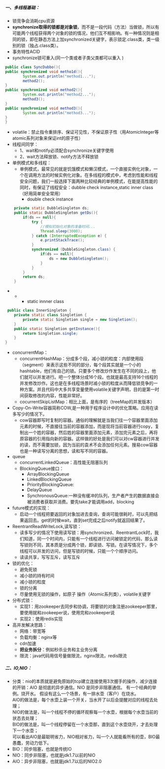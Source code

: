 ﻿##### 一、多线程基础：
- 锁竞争会消耗cpu资源
- **synchronize取得的锁都是对象锁**，而不是一段代码（方法）当做锁，所以有可能两个线程获得两个对象的锁的情况，他们互不相影响。有一种情况则是相同的锁，即在静态方法上加synchronized关键字，表示锁定.class类，类一级别的锁（独占.class类）。
- 事务特性ACID
- synchronize锁可重入(同一个类或者子类父类都可以重入  )
```java	
public class SyncDubbo(){
public synchronized void metho1d(){
		System.out.println("method1...");
		method2();
}
public synchronized void method2(){
		System.out.println("method2...");
		method3();
}
public synchronized void method3(){
		System.out.println("method3...");
}
}
```	
- volatile：禁止指令重排序、保证可见性，不保证原子性（用AtomicInteger等atomic系列对象来保证int的原子性）
- 线程间同学：
	- 1、wait和notify必须配合synchronize关键字使用
	- 2、wait方法释放锁、notify方法不释放锁
- 单例模式和多线程：
	- 单例模式，最常见的就是饥饿模式和懒汉模式，一个直接实例化对象，一个在调用方法的时候实例化对象。在多线程的模式中，考虑到性能和线程安全问题，我们一般选择下面两种比较经典的单例模式，在能提高性能的同时，有保证了线程安全：dubble check instance,static inner class（好用简单安全常用） 
		- double check instance
```java	
	private static DubbleSingleton ds;
	public static DubbleSingleton getDs(){
		if(ds == null){
			try {
				//模拟初始化对象的准备时间...
				Thread.sleep(3000);
			} catch (InterruptedException e) {
				e.printStackTrace();
			}
			synchronized (DubbleSingleton.class) {
				if(ds == null){
					ds = new DubbleSingleton();
				}
			}
		}
		return ds;
	}
```		
-  -  - static innner class
```java
 public class InnerSingleton {
	private static class Singletion {
		private static Singletion single = new Singletion();
	}
	public static Singletion getInstance(){
		return Singletion.single;
	}	
}
```
- concurrentMap：
	- concurrentHashMap：分成多个段，减小锁的粒度：内部使用段（segment）来表示这些不同的部分，每个段其实就是一个小的hashtable，他们有自己的锁。只要多个修改炒作发生在不同的段上，他们就可以并发进行。吧一个整体分成16个段。也就是最高支持16个线程的并发修改炒作。这也是在多线程场景时减小锁的粒度从而降低锁竞争的一种方案。并且代码中大多共享变量使用volatile关键字声明，目的是第一时间获取修改的内容，性能非常好。
	- cocurrentSkipListMap：相比上面，是有序的（treeMap的并发版本）
- Copy-On-Write容器简称COW,是一种用于程序设计中的优化策略。应用在读多写少的情况下。
	- cow容器即写时复制的容器。通俗的理解就是当我们往一个容器里面添加元素的时候，不直接往当前的容器添加，而是现将当前容器进行copy，复制出一个姓的容器，然后姓的容器里面添加元素，添加完元素之后，再将原容器的引用指向新的容器。这样做的好处是我们可以对cw容器进行并发的读，而不需要加锁，因为当前的袁术不会添加任何元素。搜易cow容器也是一种读写分离的思想，读和写不同的容器。 
- queue
	- concurrentLinkedQueue：高性能无阻塞队列
	- BlockingQueue接口：
		- ArrayBlockingQueue
		- LinkedBlockingQueue
		- PriorityBlockingQueue:
		- DelayQueue
		- SynchronousQueue:一种没有缓冲的队列，生产者产生的数据直接会被消费者获取并消费。要先take才能调用add，blocking
- future模式的实现：
	- 启动一个线程把要返回的对象加进去查询，查询可能很耗时，可以先把结果返回去。get的时候wait，直到set完成之后notify就返回结果了。
- ReentrantReadWriteLock,读写锁：
	- 读多写少的情况下使用读写锁：用synchronized、ReentrantLock时，我们知道，同一个时间内，只能有一个线程进行访问被锁定的代码，那么读写锁则不同，其本质是分成两个锁，即读锁、写锁。在读写情况下，多个线程可以并发的访问，但是写锁的时候，只能一个个顺序访问。
	- 读读共享，写写互斥，读写互斥  
- 锁的优化：
	- 避免死锁
	- 减小锁的持有时间
	- 减小锁的粒度
	- 锁的分离
	- 尽量使用无锁的操作，如原子 操作（Atomic系列类），volatile关键字
- 分布式锁：
	- 实现1：用zookeeper去同步和协调，将要锁的对象注册zookeeper那里，要使用就和zookeeper说，使用完和zookeeper说 
	- 实现2：使用redis实现
- 高并发解决思路：
	- 网络：带宽等
	- 负载均衡：nginx等
	- cdn加速
	- **把业务拆分**：例如秒杀业务和主业务分离
	- 限流：java代码用信号量做限流，nginx限流，redis限流 
##### 二、IO,NIO：
- 分类：nio的本质就是避免原始的tcp建立连接使用3次握手的操作，减少连接的开销：AIO 是彻底的异步通信。NIO 是同步非阻塞通信。
有一个经典的举例。烧开水。
假设有这么一个场景，有一排水壶（客户）在烧水。</br>
AIO的做法是，每个水壶上装一个开关，当水开了以后会提醒对应的线程去处理；</br>
NIO的做法是，叫一个线程不停的循环观察每一个水壶，根据每个水壶当前的状态去处理；</br>
BIO的做法是，叫一个线程停留在一个水壶那，直到这个水壶烧开，才去处理下一个水壶；</br>
可以看出AIO是最聪明省力，NIO相对省力，叫一个人就能看所有的壶，BIO最愚蠢，劳动力低下。
 -  BIO：同步阻塞，也就是传统IO
 -  NIO：同步非阻塞，也就是jdk1.7以前的NIO
 -  AIO：异步非阻塞，也就是jdk1.7以后的NIO2.0